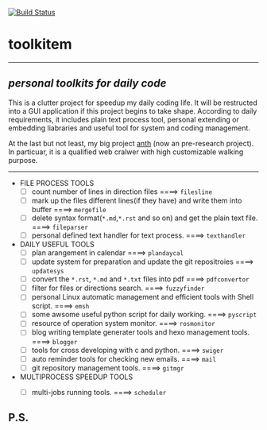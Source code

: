 [![Build Status](https://travis-ci.org/edonyM/toolkitem.svg?branch=master)](https://travis-ci.org/edonyM/toolkitem)

# toolkitem

----

## ***personal toolkits for daily code***

This is a clutter project for speedup my daily coding life. It will be restructed into a GUI application if this project begins to take shape.
According to daily requirements, it includes plain text process tool, personal extending or embedding liabraries and useful tool for system and coding management.

At the last but not least, my big project [anth](https://github.com/edonyM/anth) (now an pre-research project). In particuar, it is a qualified web cralwer with high customizable walking purpose.

----

- FILE PROCESS TOOLS
    - [ ] count number of lines in direction files  ====>  `filesline`
    - [ ] mark up the files different lines(if they have) and write them into buffer  ====>  `mergefile`
    - [ ] delete syntax format(`*.md`,`*.rst` and so on) and get the plain text file.   ====>  `fileparser`
    - [ ] personal defined text handler for text process.  ====>  `texthandler`
- DAILY USEFUL TOOLS
    - [ ] plan arangement in calendar  ====>  `plandaycal`
    - [ ] update system for preparation and update the git repositroies  ====>  `updatesys`
    - [ ] convert the `*.rst`, `*.md` and `*.txt` files into pdf  ====>  `pdfconvertor`
    - [ ] filter for files or directions search.  ====>  `fuzzyfinder`
    - [ ] personal Linux automatic management and efficient tools with Shell script.  ====> `emsh`
    - [ ] some awsome useful python script for daily working.  ====>  `pyscript`
    - [ ] resource of operation system monitor.  ====> `rosmonitor`
    - [ ] blog writing template generater tools and hexo management tools. ====> `blogger`
    - [ ] tools for cross developing with c and python. ====> `swiger`
    - [ ] auto reminder tools for checking new emails. ====> `mail`
    - [ ] git repository management tools. ====> `gitmgr`
- MULTIPROCESS SPEEDUP TOOLS
    - [ ] multi-jobs running tools. ====> `scheduler`


P.S.
------
